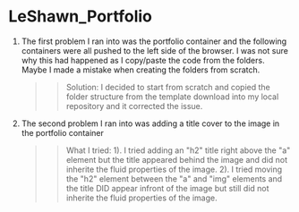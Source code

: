 # LeShawn_Portfolio
1. The first problem I ran into was the portfolio container and the following containers were all pushed to the left side of the browser. I was not sure why this had happened as I copy/paste the code from the folders. Maybe I made a mistake when creating the folders from scratch.

    >> Solution: I decided to start from scratch and copied the folder structure from the template download into my local repository and it corrected the issue.

2. The second problem I ran into was adding a title cover to the image in the portfolio container

    >> What I tried: 1). I tried adding an "h2" title right above the "a" element but the title appeared behind the image and did not inherite the fluid properties of the image. 2). I tried moving the "h2" element between the "a" and "img" elements and the title DID appear infront of the image but still did not inherite the fluid properties of the image.